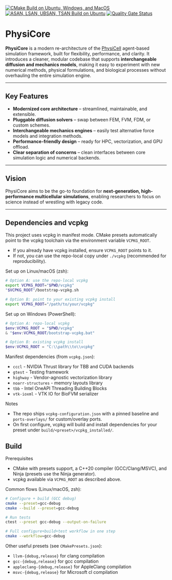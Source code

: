 [![CMake Build on Ubuntu, Windows, and MacOS](https://github.com/bsc-life/PhysiCore/actions/workflows/cmake-multi-platform.yml/badge.svg)](https://github.com/bsc-life/PhysiCore/actions/workflows/cmake-multi-platform.yml)
[![ASAN, LSAN, UBSAN, TSAN Build on Ubuntu](https://github.com/bsc-life/PhysiCore/actions/workflows/cmake-ubuntu-sanitized.yml/badge.svg)](https://github.com/bsc-life/PhysiCore/actions/workflows/cmake-ubuntu-sanitized.yml)
[![Quality Gate Status](https://sonarcloud.io/api/project_badges/measure?project=bsc-life_PhysiCore&metric=alert_status)](https://sonarcloud.io/summary/new_code?id=bsc-life_PhysiCore)

# PhysiCore

**PhysiCore** is a modern re-architecture of the [PhysiCell](http://physicell.org) agent-based simulation framework, built for flexibility, performance, and clarity.
It introduces a cleaner, modular codebase that supports **interchangeable diffusion and mechanics models**, making it easy to experiment with new numerical methods, physical formulations, and biological processes without overhauling the entire simulation engine.

---

## Key Features

- **Modernized core architecture** – streamlined, maintainable, and extensible.
- **Pluggable diffusion solvers** – swap between FEM, FVM, FDM, or custom schemes.
- **Interchangeable mechanics engines** – easily test alternative force models and integration methods.
- **Performance-friendly design** – ready for HPC, vectorization, and GPU offload.
- **Clear separation of concerns** – clean interfaces between core simulation logic and numerical backends.

---

## Vision

PhysiCore aims to be the go-to foundation for **next-generation, high-performance multicellular simulations**, enabling researchers to focus on science instead of wrestling with legacy code.

---

## Dependencies and vcpkg

This project uses vcpkg in manifest mode. CMake presets automatically point to the vcpkg toolchain via the environment variable `VCPKG_ROOT`.

- If you already have vcpkg installed, ensure `VCPKG_ROOT` points to it.
- If not, you can use the repo-local copy under `./vcpkg` (recommended for reproducibility).

Set up on Linux/macOS (zsh):

```sh
# Option A: use the repo-local vcpkg
export VCPKG_ROOT="$PWD/vcpkg"
"$VCPKG_ROOT"/bootstrap-vcpkg.sh

# Option B: point to your existing vcpkg install
export VCPKG_ROOT="/path/to/your/vcpkg"
```

Set up on Windows (PowerShell):

```powershell
# Option A: repo-local vcpkg
$env:VCPKG_ROOT = "$PWD/vcpkg"
& "$env:VCPKG_ROOT/bootstrap-vcpkg.bat"

# Option B: existing vcpkg install
$env:VCPKG_ROOT = "C:\\path\\to\\vcpkg"
```

Manifest dependencies (from `vcpkg.json`):

- `cccl` - NVIDIA Thrust library for TBB and CUDA backends
- `gtest` - Testing framework
- `highway` - Vendor-agnostic vectorization library
- `noarr-structures` - memory layouts library
- `tbb` - Intel OneAPI Threading Building Blocks
- `vtk-ioxml` - VTK IO for BioFVM serializer

Notes
- The repo ships `vcpkg-configuration.json` with a pinned baseline and `ports-overlays/` for custom/overlay ports.
- On first configure, vcpkg will build and install dependencies for your preset under `build/<preset>/vcpkg_installed/`.


## Build

Prerequisites
- CMake with presets support, a C++20 compiler (GCC/Clang/MSVC), and Ninja (presets use the Ninja generator).
- vcpkg available via `VCPKG_ROOT` as described above.

Common flows (Linux/macOS, zsh):

```sh
# Configure + build (GCC debug)
cmake --preset=gcc-debug
cmake --build --preset=gcc-debug

# Run tests
ctest --preset gcc-debug --output-on-failure

# Full configure+build+test workflow in one step
cmake --workflow=gcc-debug
```

Other useful presets (see `CMakePresets.json`):
- `llvm-{debug,release}` for clang compilation
- `gcc-{debug,release}` for gcc compilation
- `appleclang-{debug,release}` for AppleClang compilation
- `msvc-{debug,release}` for Microsoft cl compilation

